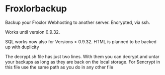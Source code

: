 Froxlorbackup
=============

Backup your Froxlor Webhosting to another server. Encrypted, via ssh.

Works until version 0.9.32.

SQL works now also for Versions > 0.9.32.
HTML is planned to be backed up with duplicity

The decrypt.sh file has just two lines. With them you can decrypt and untar your backups as long as they are back on the local storage.
For $encrypt in this file use the same path as you do in any other file
